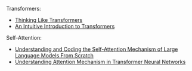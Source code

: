 Transformers:

+ [Thinking Like Transformers](https://srush.github.io/raspy/)
+ [An Intuitive Introduction to Transformers](https://blog.paperspace.com/attention-is-all-you-need-the-components-of-the-transformer/)

Self-Attention:

+ [Understanding and Coding the Self-Attention Mechanism of Large Language Models From Scratch](https://sebastianraschka.com/blog/2023/self-attention-from-scratch.html)
+ [Understanding Attention Mechanism in Transformer Neural Networks](https://learnopencv.com/attention-mechanism-in-transformer-neural-networks/)

